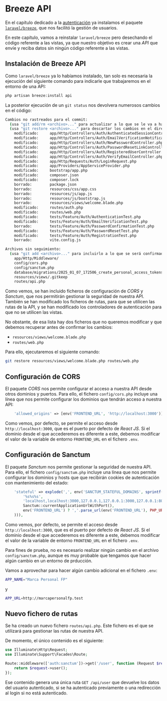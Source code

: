 # Breeze API

En el capítulo dedicado a la [autenticación](./052_Autenticacion.md) ya instalamos el paquete [`laravel/breeze`](https://laravel.com/docs/starter-kits#laravel-breeze), que nos facilitó la gestión de usuarios.

En este capítulo, vamos a reinstalar `laravel/breeze` pero desechando el código referente a las vistas, ya que nuestro objetivo es crear una _API_ que envíe y reciba datos sin ningún código referente a las vistas.

## Instalación de Breeze API

Como `laravel/breeze` ya lo habíamos instalado, tan solo es necesaria la ejecución del siguiente comando para indicarle que trabajaremos en el entorno de una API:

```bash
php artisan breeze:install api
```

La posterior ejecución de un `git status` nos devolvera numerosos cambios en el código:
    
```bash
Cambios no rastreados para el commit:
  (usa "git add/rm <archivo>..." para actualizar a lo que se le va a hacer commit)
  (usa "git restore <archivo>..." para descartar los cambios en el directorio de trabajo)
	modificado:     app/Http/Controllers/Auth/AuthenticatedSessionController.php
	modificado:     app/Http/Controllers/Auth/EmailVerificationNotificationController.php
	modificado:     app/Http/Controllers/Auth/NewPasswordController.php
	modificado:     app/Http/Controllers/Auth/PasswordResetLinkController.php
	modificado:     app/Http/Controllers/Auth/RegisteredUserController.php
	modificado:     app/Http/Controllers/Auth/VerifyEmailController.php
	modificado:     app/Http/Requests/Auth/LoginRequest.php
	modificado:     app/Providers/AppServiceProvider.php
	modificado:     bootstrap/app.php
	modificado:     composer.json
	modificado:     composer.lock
	borrado:        package.json
	borrado:        resources/css/app.css
	borrado:        resources/js/app.js
	borrado:        resources/js/bootstrap.js
	borrado:        resources/views/welcome.blade.php
	modificado:     routes/auth.php
	modificado:     routes/web.php
	modificado:     tests/Feature/Auth/AuthenticationTest.php
	modificado:     tests/Feature/Auth/EmailVerificationTest.php
	borrado:        tests/Feature/Auth/PasswordConfirmationTest.php
	modificado:     tests/Feature/Auth/PasswordResetTest.php
	modificado:     tests/Feature/Auth/RegistrationTest.php
	borrado:        vite.config.js

Archivos sin seguimiento:
  (usa "git add <archivo>..." para incluirlo a lo que se será confirmado)
	app/Http/Middleware/
	config/cors.php
	config/sanctum.php
	database/migrations/2025_01_07_172506_create_personal_access_tokens_table.php
	resources/views/.gitkeep
	routes/api.php
```

Como vemos, se han incluido ficheros de configuración de _CORS_ y _Sanctum_, que nos permitirán gestionar la seguridad de nuestra API. También se han modificado los ficheros de rutas, para que se utilicen las rutas de la API, y se han modificado los controladores de autenticación para que no se utilicen las vistas.

No obstante, de esa lista hay dos ficheros que no queremos modificar y que debemos recuperar antes de confirmar los cambios:

- `resources/views/welcome.blade.php`
- `routes/web.php`

Para ello, ejecutaremos el siguiente comando:

```bash
git restore resources/views/welcome.blade.php routes/web.php
```

## Configuración de CORS

El paquete _CORS_ nos permite configurar el acceso a nuestra API desde otros dominios y puertos. Para ello, el fichero `config/cors.php` incluye una línea que nos permite configurar los dominios que tendrán acceso a nuestra API:

```php
    'allowed_origins' => [env('FRONTEND_URL', 'http://localhost:3000')],
```

Como vemos, por defecto, se permite el acceso desde `http://localhost:3000`, que es el puerto por defecto de _React JS_. Si el dominio desde el que accederemos es diferente a este, debemos modificar el valor de la variable de entorno `FRONTEND_URL` en el fichero `.env`.

## Configuración de Sanctum

El paquete _Sanctum_ nos permite gestionar la seguridad de nuestra API. Para ello, el fichero `config/sanctum.php` incluye una línea que nos permite configurar los dominios y hosts que que recibirán cookies de autenticación con mantenimiento del estado:

```php
    'stateful' => explode(',', env('SANCTUM_STATEFUL_DOMAINS', sprintf(
        '%s%s%s',
        'localhost,localhost:3000,127.0.0.1,127.0.0.1:3000,127.0.0.1:8000,::1',
        Sanctum::currentApplicationUrlWithPort(),
        env('FRONTEND_URL') ? ','.parse_url(env('FRONTEND_URL'), PHP_URL_HOST) : ''
    ))),
```

Como vemos, por defecto, se permite el acceso desde `http://localhost:3000`, que es el puerto por defecto de _React JS_. Si el dominio desde el que accederemos es diferente a este, debemos modificar el valor de la variable de entorno `FRONTEND_URL` en el fichero `.env`.

Para fines de prueba, no es necesario realizar ningún cambio en el archivo `config/sanctum.php`, aunque es muy probable que tengamos que hacer algún cambio en un entorno de prducción.

Vamos a aprovechar para hacer algún cambio adicional en el fichero `.env`:

```bash
APP_NAME="Marca Personal FP"
```

y

```bash
APP_URL=http://marcapersonalfp.test
```

## Nuevo fichero de rutas

Se ha creado un nuevo fichero `routes/api.php`. Este fichero es el que se utilizará para gestionar las rutas de nuestra API.

De momento, el único contenido es el siguiente:

```php
use Illuminate\Http\Request;
use Illuminate\Support\Facades\Route;

Route::middleware(['auth:sanctum'])->get('/user', function (Request $request) {
    return $request->user();
});
```

Ese contenido genera una única ruta `GET /api/user` que devuelve los datos del usuario autenticado, si se ha autenticado previamente o una redirección al login si no está autenticado.
